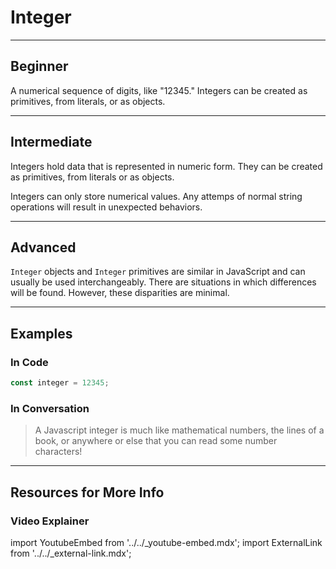 # Integer

---

## Beginner

A numerical sequence of digits, like "12345."
Integers can be created as primitives, from literals, or as objects.

---

## Intermediate

Integers hold data that is represented in numeric form.
They can be created as primitives, from literals or as objects.

Integers can only store numerical values. Any attemps of normal string operations will result in unexpected behaviors.

---

## Advanced

`Integer` objects and `Integer` primitives are similar in JavaScript and can usually be used interchangeably.
There are situations in which differences will be found. However, these disparities are minimal.

---

## Examples

### In Code

```js
const integer = 12345;
```

### In Conversation

> A Javascript integer is much like mathematical numbers, the lines of a book, or anywhere or else that you can read some number characters!

---

## Resources for More Info

### Video Explainer

import YoutubeEmbed from '../../\_youtube-embed.mdx';
import ExternalLink from '../../\_external-link.mdx';

<YoutubeEmbed
  src='https://www.youtube.com/embed/Cda9N6C7l6Y'
/>
